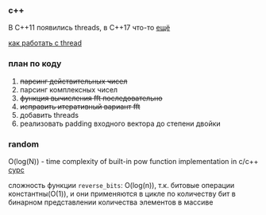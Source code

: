 ### c++

В C++11 появились threads, в C++17 что-то [ещё](https://www.modernescpp.com/index.php/c-core-guidelines-rules-for-concurrency-and-parallelism)

[как работать с thread](https://habr.com/ru/post/182610/)

### план по коду

1. <s>парсинг действительных чисел</s>
2. парсинг комплексных чисел
3. <s>функция вычисления fft последовательно</s>
4. <s>исправить итеративный вариант fft</s>
5. добавить threads
6. реализовать padding входного вектора до степени двойки

### random

O(log(N)) - time complexity of built-in pow function implementation in c/c++ [сурс](https://discuss.codechef.com/t/built-in-power-function-complexity/8901)

сложность функции `reverse_bits`: O(log(n)), т.к. битовые операции константны(О(1)), и они применяются в цикле по количеству бит в бинарном представлении количества элементов в массиве
